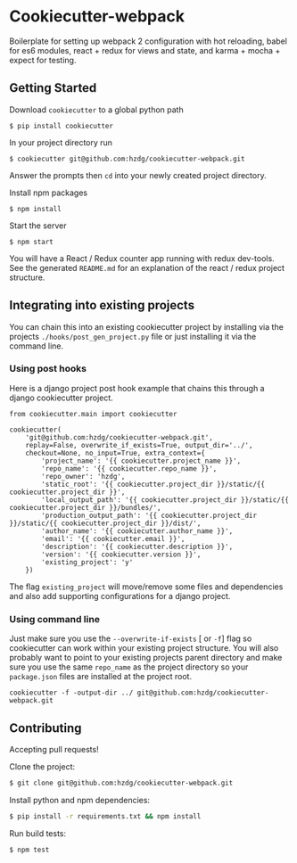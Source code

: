 Cookiecutter-webpack
====================

Boilerplate for setting up webpack 2 configuration with hot reloading, babel for es6 modules, react + redux for views and state, and karma + mocha + expect for testing.


Getting Started
---------------

Download `cookiecutter` to a global python path

    $ pip install cookiecutter

In your project directory run

    $ cookiecutter git@github.com:hzdg/cookiecutter-webpack.git

Answer the prompts then `cd` into your newly created project directory.

Install npm packages

    $ npm install

Start the server

    $ npm start

You will have a React / Redux counter app running with redux dev-tools. See the generated `README.md` for an explanation of the react / redux project structure.

Integrating into existing projects
----------------------------------

You can chain this into an existing cookiecutter project by installing via the projects `./hooks/post_gen_project.py` file or just installing it via the command line.

### Using post hooks
Here is a django project post hook example that chains this through a django cookiecutter project.

	from cookiecutter.main import cookiecutter

    cookiecutter(
        'git@github.com:hzdg/cookiecutter-webpack.git',
        replay=False, overwrite_if_exists=True, output_dir='../',
        checkout=None, no_input=True, extra_context={
            'project_name': '{{ cookiecutter.project_name }}',
            'repo_name': '{{ cookiecutter.repo_name }}',
            'repo_owner': 'hzdg',
            'static_root': '{{ cookiecutter.project_dir }}/static/{{ cookiecutter.project_dir }}',
            'local_output_path': '{{ cookiecutter.project_dir }}/static/{{ cookiecutter.project_dir }}/bundles/',
            'production_output_path': '{{ cookiecutter.project_dir }}/static/{{ cookiecutter.project_dir }}/dist/',
            'author_name': '{{ cookiecutter.author_name }}',
            'email': '{{ cookiecutter.email }}',
            'description': '{{ cookiecutter.description }}',
            'version': '{{ cookiecutter.version }}',
            'existing_project': 'y'
        })

The flag `existing_project` will move/remove some files and dependencies and also add supporting configurations for a django project.

### Using command line
Just make sure you use the `--overwrite-if-exists` [ or `-f`] flag so cookiecutter can work within your existing project structure. You will also probably want to point to your existing projects parent directory and make sure you use the same `repo_name` as the project directory so your `package.json` files are installed at the project root.

	cookiecutter -f -output-dir ../ git@github.com:hzdg/cookiecutter-webpack.git


Contributing
------------

Accepting pull requests!

Clone the project:
```sh
$ git clone git@github.com:hzdg/cookiecutter-webpack.git
```
Install python and npm dependencies:
```sh
$ pip install -r requirements.txt && npm install
```
Run build tests:
```sh
$ npm test
```
